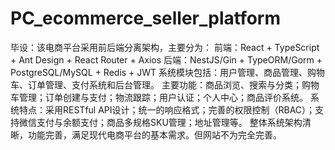 # PC_ecommerce_seller_platform
毕设：该电商平台采用前后端分离架构，主要分为： 前端：React + TypeScript + Ant Design + React Router + Axios 后端：NestJS/Gin + TypeORM/Gorm + PostgreSQL/MySQL + Redis + JWT 系统模块包括：用户管理、商品管理、购物车、订单管理、支付系统和后台管理。 主要功能：商品浏览、搜索与分类；购物车管理；订单创建与支付；物流跟踪；用户认证；个人中心；商品评价系统。 系统特点：采用RESTful API设计；统一的响应格式；完善的权限控制（RBAC）；支持微信支付与余额支付；商品多规格SKU管理；地址管理等。 整体系统架构清晰，功能完善，满足现代电商平台的基本需求。但网站不为完全完善。
